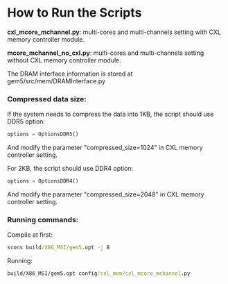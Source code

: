 # How to Run the Scripts

**cxl_mcore_mchannel.py**: multi-cores and multi-channels setting with CXL memory controller module.

**mcore_mchannel_no_cxl.py**: multi-cores and multi-channels setting without CXL memory controller module.

The DRAM interface information is stored at gem5/src/mem/DRAMInterface.py



### Compressed data size:

If the system needs to compress the data into 1KB, the script should use DDR5 option:

```python
options = OptionsDDR5()
```

And modify the parameter "compressed_size=1024" in CXL memory controller setting.

For 2KB, the script should use DDR4 option:

```python
options = OptionsDDR4()
```

And modify the parameter "compressed_size=2048" in CXL memory controller setting.



### Running commands:

Compile at first:

```cmd
scons build/X86_MSI/gem5.opt -j 8
```

Running:

```cmd
build/X86_MSI/gem5.opt config/cxl_mem/cxl_mcore_mchannel.py
```

